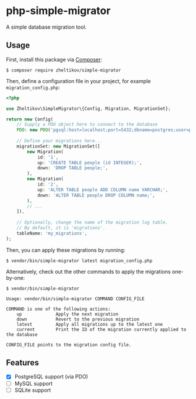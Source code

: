 # php-simple-migrator

A simple database migration tool.

## Usage

First, install this package via [Composer](https://getcomposer.org):

```shell
$ composer require zheltikov/simple-migrator
```

Then, define a configuration file in your project, for example `migration_config.php`:

```php
<?php

use Zheltikov\SimpleMigrator\{Config, Migration, MigrationSet};

return new Config(
    // Supply a PDO object here to connect to the database
    PDO: new PDO('pgsql:host=localhost;port=5432;dbname=postgres;user=postgres;password=secret'),
    
    // Define your migrations here...
    migrationSet: new MigrationSet([
        new Migration(
            id: '1',
            up: 'CREATE TABLE people (id INTEGER);',
            down: 'DROP TABLE people;',
        ),
        new Migration(
            id: '2',
            up: 'ALTER TABLE people ADD COLUMN name VARCHAR;',
            down: 'ALTER TABLE people DROP COLUMN name;',
        ),
        // ...
    ]),
    
    // Optionally, change the name of the migration log table.
    // By default, it is 'migrations'.
    tableName: 'my_migrations',
);
```

Then, you can apply these migrations by running:

```shell
$ vendor/bin/simple-migrator latest migration_config.php
```

Alternatively, check out the other commands to apply the migrations one-by-one:

```shell
$ vendor/bin/simple-migrator 

Usage: vendor/bin/simple-migrator COMMAND CONFIG_FILE

COMMAND is one of the following actions:
    up             Apply the next migration
    down           Revert to the previous migration
    latest         Apply all migrations up to the latest one
    current        Print the ID of the migration currently applied to the database

CONFIG_FILE points to the migration config file.
```

## Features

- [X] PostgreSQL support (via PDO)
- [ ] MySQL support
- [ ] SQLite support
